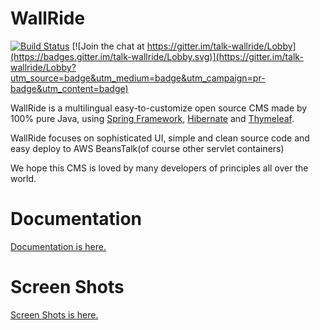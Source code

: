 WallRide
========
[![Build Status](https://travis-ci.org/tagbangers/wallride.svg?branch=master)](https://travis-ci.org/tagbangers/wallride) [![Join the chat at https://gitter.im/talk-wallride/Lobby](https://badges.gitter.im/talk-wallride/Lobby.svg)](https://gitter.im/talk-wallride/Lobby?utm_source=badge&utm_medium=badge&utm_campaign=pr-badge&utm_content=badge)

WallRide is a multilingual easy-to-customize open source CMS made by 100% pure Java,
using [Spring Framework](http://projects.spring.io/spring-framework/), [Hibernate](http://hibernate.org/) and [Thymeleaf](http://www.thymeleaf.org/).

WallRide focuses on sophisticated UI, simple and clean source code
and easy deploy to AWS BeansTalk(of course other servlet containers)

We hope this CMS is loved by many developers of principles all over the world.

Documentation
========
[Documentation is here.](http://wallride.org/docs/guide.html)

Screen Shots
========
[Screen Shots is here.](https://github.com/tagbangers/wallride/wiki/Screen-shots)
